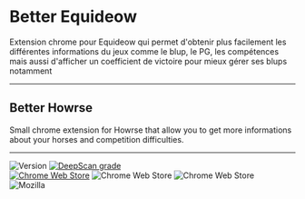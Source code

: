# Better Equideow
Extension chrome pour Equideow qui permet d'obtenir plus facilement les différentes informations du jeux comme le blup, le PG, les compétences mais aussi d'afficher un coefficient de victoire pour mieux gérer ses blups notamment

---
## Better Howrse
Small chrome extension for Howrse that allow you to get more informations about your horses and competition difficulties.

---
![Version](https://img.shields.io/badge/version-1.2.5-informational)
[![DeepScan grade](https://deepscan.io/api/teams/17688/projects/21040/branches/592899/badge/grade.svg)](https://deepscan.io/dashboard#view=project&tid=17688&pid=21040&bid=592899)
<br>
[![Chrome Web Store](https://img.shields.io/badge/chrome-available-brightgreen)](https://chrome.google.com/webstore/detail/free-mapgenie-pro/hgdjdkfejfhbljmfeigpkdcohaffedch)
![Chrome Web Store](https://img.shields.io/chrome-web-store/rating/hgdjdkfejfhbljmfeigpkdcohaffedch)
![Chrome Web Store](https://img.shields.io/chrome-web-store/rating-count/hgdjdkfejfhbljmfeigpkdcohaffedch)
<br>
![Mozilla](https://img.shields.io/badge/mozilla-not%20available-red)
